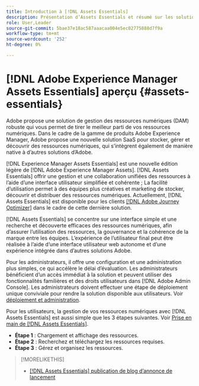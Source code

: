 ```yaml
---
title: Introduction à [!DNL Assets Essentials]
description: Présentation d’Assets Essentials et résumé sur les solutions
role: User,Leader
source-git-commit: 5bae37e18ac587aaacaa004e5ec02775888d7f9a
workflow-type: tm+mt
source-wordcount: '252'
ht-degree: 0%

---
```


# [!DNL Adobe Experience Manager Assets Essentials] aperçu {#assets-essentials}

<!-- TBD: Update this banner to remove Beta label. 
![Banner image for beta docs](assets/do-not-localize/banner-image-beta-docs.png)
-->

Adobe propose une solution de gestion des ressources numériques (DAM) robuste qui vous permet de tirer le meilleur parti de vos ressources numériques. Dans le cadre de la gamme de produits Adobe Experience Manager, Adobe propose une nouvelle solution SaaS pour stocker, gérer et découvrir des ressources numériques, qui s’intègrent également de manière native à d’autres solutions d’Adobe.

[!DNL Experience Manager Assets Essentials] est une nouvelle édition légère de  [!DNL Adobe Experience Manager Assets]. [!DNL Assets Essentials] offrir une gestion et une collaboration unifiées des ressources à l’aide d’une interface utilisateur simplifiée et cohérente ; La facilité d’utilisation permet à des équipes plus créatives et marketing de stocker, découvrir et distribuer des ressources numériques. Actuellement, [!DNL Assets Essentials] est disponible pour les clients [[!DNL Adobe Journey Optimizer]](https://experienceleague.adobe.com/docs/journey-optimizer/using/ajo-home.html) dans le cadre de cette dernière solution.

[!DNL Assets Essentials] se concentre sur une interface simple et une recherche et découverte efficaces des ressources numériques, afin d’assurer l’utilisation des ressources, la gouvernance et la cohérence de la marque entre les équipes. L’expérience de l’utilisateur final peut être réalisée à l’aide d’une interface utilisateur web autonome et d’une expérience intégrée dans d’autres solutions Adobe.

Pour les administrateurs, il offre une configuration et une administration plus simples, ce qui accélère le délai d’évaluation. Les administrateurs bénéficient d’un accès immédiat à la solution et peuvent utiliser des fonctionnalités familières et des droits utilisateurs dans [!DNL Adobe Admin Console]. Les administrateurs doivent effectuer une étape de déploiement unique conviviale pour rendre la solution disponible aux utilisateurs. Voir [déploiement et administration](/help/deploy-administer.md).

Pour les utilisateurs, la gestion de vos ressources numériques avec [!DNL Assets Essentials] est aussi simple que les 3 étapes suivantes. Voir [Prise en main de  [!DNL Assets Essentials]](/help/get-started.md).

* **Étape 1** : Chargement et affichage des ressources.
* **Étape 2** : Recherchez et téléchargez les ressources requises.
* **Étape 3** : Gérez et organisez les ressources.

>[!MORELIKETHIS]
>
>* [[!DNL Assets Essentials] publication de blog d’annonce de lancement](https://blog.adobe.com/en/publish/2021/04/27/introducing-adobe-experience-manager-assets-essentials-to-simplify-collaboration-across-teams.html)